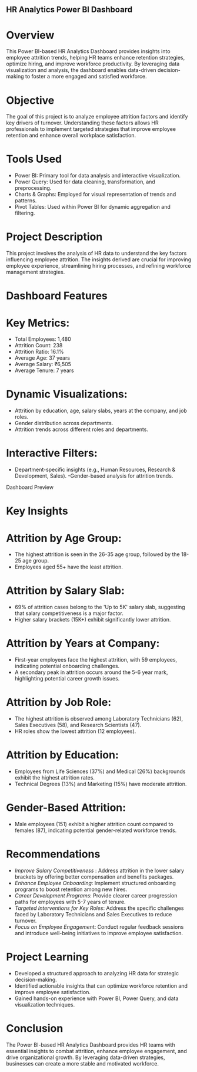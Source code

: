 ## HR Analytics Power BI Dashboard
# Overview
This Power BI-based HR Analytics Dashboard provides insights into employee attrition trends, helping HR teams enhance retention strategies, optimize hiring, and improve workforce productivity. By leveraging data visualization and analysis, the dashboard enables data-driven decision-making to foster a more engaged and satisfied workforce.

# Objective
The goal of this project is to analyze employee attrition factors and identify key drivers of turnover. Understanding these factors allows HR professionals to implement targeted strategies that improve employee retention and enhance overall workplace satisfaction.

# Tools Used
- Power BI: Primary tool for data analysis and interactive visualization.
- Power Query: Used for data cleaning, transformation, and preprocessing.
- Charts & Graphs: Employed for visual representation of trends and patterns.
- Pivot Tables: Used within Power BI for dynamic aggregation and filtering.

# Project Description
This project involves the analysis of HR data to understand the key factors influencing employee attrition. The insights derived are crucial for improving employee experience, streamlining hiring processes, and refining workforce management strategies.

# Dashboard Features
# Key Metrics:
- Total Employees: 1,480
- Attrition Count: 238
- Attrition Ratio: 16.1%
- Average Age: 37 years
- Average Salary: ₹6,505
- Average Tenure: 7 years
  
# Dynamic Visualizations:
- Attrition by education, age, salary slabs, years at the company, and job roles.
- Gender distribution across departments.
- Attrition trends across different roles and departments.

# Interactive Filters:
- Department-specific insights (e.g., Human Resources, Research & Development, Sales).
-Gender-based analysis for attrition trends.

Dashboard Preview

# Key Insights
# Attrition by Age Group:

- The highest attrition is seen in the 26-35 age group, followed by the 18-25 age group.
- Employees aged 55+ have the least attrition.

# Attrition by Salary Slab:
- 69% of attrition cases belong to the 'Up to 5K' salary slab, suggesting that salary competitiveness is a major factor.
- Higher salary brackets (15K+) exhibit significantly lower attrition.

# Attrition by Years at Company:
- First-year employees face the highest attrition, with 59 employees, indicating potential onboarding challenges.
- A secondary peak in attrition occurs around the 5-6 year mark, highlighting potential career growth issues.

# Attrition by Job Role:
- The highest attrition is observed among Laboratory Technicians (62), Sales Executives (58), and Research Scientists (47).
- HR roles show the lowest attrition (12 employees).

# Attrition by Education:

- Employees from Life Sciences (37%) and Medical (26%) backgrounds exhibit the highest attrition rates.
- Technical Degrees (13%) and Marketing (15%) have moderate attrition.

# Gender-Based Attrition:
- Male employees (151) exhibit a higher attrition count compared to females (87), indicating potential gender-related workforce trends.

# Recommendations

- *Improve Salary Competitiveness* : Address attrition in the lower salary brackets by offering better compensation and benefits packages.
- *Enhance Employee Onboarding*: Implement structured onboarding programs to boost retention among new hires.
- *Career Development Programs*: Provide clearer career progression paths for employees with 5-7 years of tenure.
- *Targeted Interventions for Key Roles*: Address the specific challenges faced by Laboratory Technicians and Sales Executives to reduce turnover.
- *Focus on Employee Engagemen*t: Conduct regular feedback sessions and introduce well-being initiatives to improve employee satisfaction.
  
# Project Learning
- Developed a structured approach to analyzing HR data for strategic decision-making.
- Identified actionable insights that can optimize workforce retention and improve employee satisfaction.
- Gained hands-on experience with Power BI, Power Query, and data visualization techniques.

# Conclusion
The Power BI-based HR Analytics Dashboard provides HR teams with essential insights to combat attrition, enhance employee engagement, and drive organizational growth. By leveraging data-driven strategies, businesses can create a more stable and motivated workforce.
